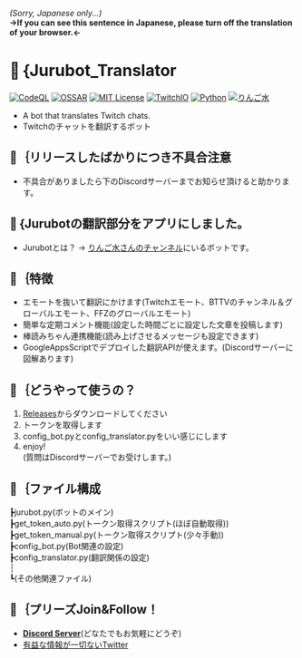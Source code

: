 _(Sorry, Japanese only...)_  
**→If you can see this sentence in Japanese, please turn off the translation of your browser.←**  
# 🐻｛Jurubot_Translator  
[![CodeQL](https://github.com/Charahiro-tan/Jurubot_Translator/actions/workflows/codeql-analysis.yml/badge.svg?branch=main)](https://github.com/Charahiro-tan/Jurubot_Translator/actions/workflows/codeql-analysis.yml)
[![OSSAR](https://github.com/Charahiro-tan/Jurubot_Translator/actions/workflows/ossar-analysis.yml/badge.svg)](https://github.com/Charahiro-tan/Jurubot_Translator/actions/workflows/ossar-analysis.yml)
[![MIT License](http://img.shields.io/badge/license-MIT-blue.svg?style=flat)](https://github.com/Charahiro-tan/Jurubot_Translator/blob/main/LICENSE)
[![TwitchIO](https://img.shields.io/badge/Twitch-IO-ffff00)](https://github.com/TwitchIO/TwitchIO)
[![Python](https://img.shields.io/badge/Python-3.9-blue)](https://www.python.org/)
[![りんご水](https://img.shields.io/badge/%E3%82%8A%E3%82%93%E3%81%94-%E6%B0%B4-ff69b4)](https://www.twitch.tv/hanaringosui)
- A bot that translates Twitch chats.  
- Twitchのチャットを翻訳するボット</div>
  
## 🐻｛リリースしたばかりにつき不具合注意
- 不具合がありましたら下のDiscordサーバーまでお知らせ頂けると助かります。
  
## 🐻｛Jurubotの翻訳部分をアプリにしました。
- Jurubotとは？ → [りんご水さんのチャンネル](https://www.twitch.tv/hanaringosui)にいるボットです。  
  
## 🐻｛特徴  
- エモートを抜いて翻訳にかけます(Twitchエモート、BTTVのチャンネル＆グローバルエモート、FFZのグローバルエモート)
- 簡単な定期コメント機能(設定した時間ごとに設定した文章を投稿します)
- 棒読みちゃん連携機能(読み上げさせるメッセージも設定できます)
- GoogleAppsScriptでデプロイした翻訳APIが使えます。(Discordサーバーに図解あります)
  
## 🐻｛どうやって使うの？
1. [Releases](https://github.com/Charahiro-tan/Jurubot_Translator/releases)からダウンロードしてください
2. トークンを取得します
3. config_bot.pyとconfig_translator.pyをいい感じにします
4. enjoy!  
(質問はDiscordサーバーでお受けします。)  

## 🐻｛ファイル構成  
┣jurubot.py(ボットのメイン)  
┣get_token_auto.py(トークン取得スクリプト(ほぼ自動取得))  
┣get_token_manual.py(トークン取得スクリプト(少々手動))  
┣config_bot.py(Bot関連の設定)  
┣config_translator.py(翻訳関係の設定)  
┆  
┗(その他関連ファイル)  
  
## 🐻｛プリーズJoin&Follow！
- [__Discord Server__](https://discord.gg/bhpBKCJV8R)(どなたでもお気軽にどうぞ)
- [有益な情報が一切ないTwitter](https://twitter.com/__Charahiro)
